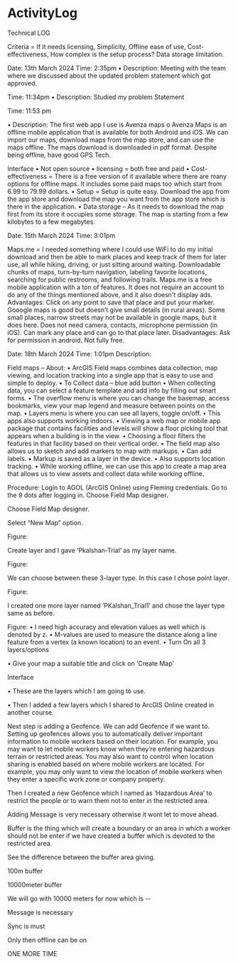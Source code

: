 # ActivityLog



Technical LOG


Criteria = If it needs licensing, Simplicity, Offline ease of use, Cost-effectiveness, How complex is the setup process? Data storage limitation.


Date: 13th March 2024
Time: 2:35pm
•	Description: Meeting with the team where we discussed about the updated problem statement which got approved.


Time: 11:34pm 
•	Description: Studied my problem Statement

Time: 11:53 pm

•	Description: The first web app I use is Avenza maps
o	 Avenza Maps is an offline mobile application that is available for both Android and iOS. We can import our maps, download maps from the map store, and can use the maps offline. The maps download is downloaded in pdf format. Despite being offline, have good GPS Tech.

 
Interface
•	Not open source
•	licensing = both free and paid
•	Cost- effectiveness = There is a free version of it available where there are many options for offline maps. It includes some paid maps too which start from 6.99 to 79.99 dollars. 
•	Setup = Setup is quite easy. Download the app from the app store and download the map you want from the app store which is there in the application. 
•	Data storage – As it needs to download the map first from its store it occupies some storage. The map is starting from a few kilobytes to a few megabytes. 


Date: 15th March 2024
Time: 3:01pm

Maps.me = I needed something where I could use WiFi to do my initial download and then be able to mark places and keep track of them for later use, all while hiking, driving, or just sitting around waiting. Downloadable chunks of maps, turn-by-turn navigation, labeling favorite locations, searching for public restrooms, and following trails.
Maps.me is a free mobile application with a ton of features. It does not require an account to do any of the things mentioned above, and it also doesn't display ads.
Advantages: Click on any point to save that place and put your marker. Gooogle maps is good but doesn’t give small details (in rural areas). Some small places, narrow streets may not be available in google maps, but it does here. 
	Does not need camera, contacts, microphone permission (in iOS).
	Can mark any place and can go to that place later.
Disadvantages: Ask for permission in android.
	Not fully free.


Date: 18th March 2024
Time: 1:01pm
Description:

Field maps –
About:
•	ArcGIS Field maps combines data collection, map viewing, and location tracking into a single app that is easy to use and simple to deploy. 
•	To Collect data – blue add button
•	When collecting data, you can select a feature template and add info by filling out smart forms.
•	The overflow menu is where you can change the basemap, access bookmarks, view your map legend and measure between points on the map.
•	Layers menu is where you can see all layers, toggle on/off. 
•	This apps also supports working indoors.
•	Viewing a web map or mobile app package that contains facilities and levels will show a floor picking tool that appears when a building is in the view.
•	Choosing a floor filters the features in that facility based on their vertical order.
•	The field map also allows us to sketch and add markers to map with markups.
•	Can add labels.
•	Markup is saved as a layer in the device.
•	Also supports location tracking.
•	While working offline, we can use this app to create a map area that allows us to view assets and collect data while working offline.


Procedure:
	Login to AGOL (ArcGIS Online) using Fleming credentials.
	Go to the 9 dots after logging in.
Choose Field Map designer.



 
Choose Field Map designer.


Select “New Map” option.
 
Figure:

Create layer and I gave ‘Pkalshan-Trial’ as my layer name. 
 
Figure:

We can choose between these 3-layer type. In this case I chose point layer. 
 
Figure:


I created one more layer named ‘PKalshan_Trial1’ and chose the layer type same as before. 
 
Figure:
•	I need high accuracy and elevation values as well which is denoted by z.
•	M-values are used to measure the distance along a line feature from a vertex (a known location) to an event.
•	Turn On all 3 layers/options

 


•	Give your map a suitable title and click on ‘Create Map’
 

 
Interface

•	These are the layers which I am going to use.
 

•	Then I added a few layers which I shared to ArcGIS Online created in another course.

 

Next step is adding a Geofence. We can add Geofence if we want to.
Setting up geofences allows you to automatically deliver important information to mobile workers based on their location. For example, you may want to let mobile workers know when they’re entering hazardous terrain or restricted areas.
You may also want to control when location sharing is enabled based on where mobile workers are located. For example, you may only want to view the location of mobile workers when they enter a specific work zone or company property.

 

Then I created a new Geofence which I named as ‘Hazardous Area’ to restrict the people or to warn them not to enter in the restricted area.



 

Adding Message is very necessary otherwise it wont let to move ahead.



Buffer is the thing which will create a boundary or an area in which a worker should not be enter if we have created a buffer which is devoted to the restricted area.
 


See the difference between the buffer area giving.



 
100m buffer
 
10000meter buffer
 

We will go with 10000 meters for now which is --  

 
Message is necessary

 
Sync is must

Only then offline can be on

 


 

 

ONE MORE TIME

 


 


 








